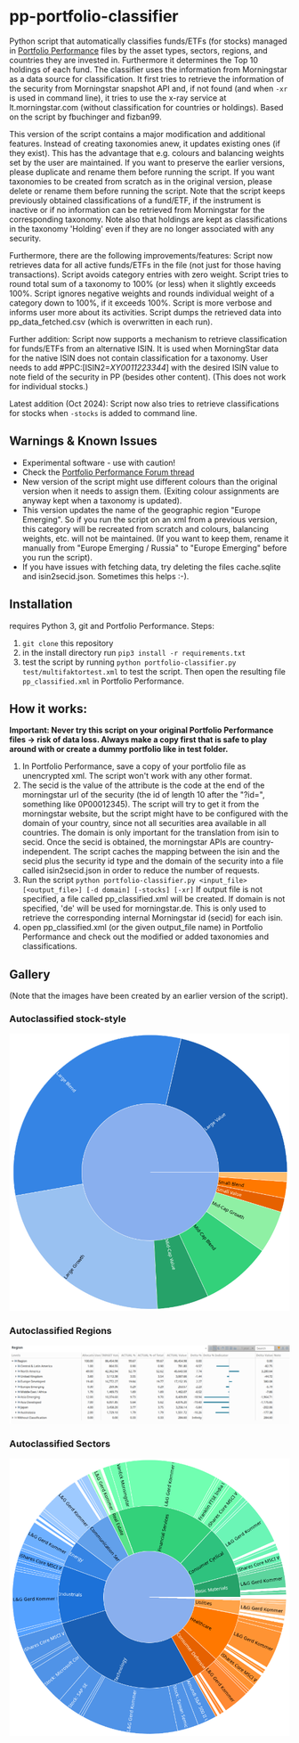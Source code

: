 # pp-portfolio-classifier


Python script that automatically classifies funds/ETFs (for stocks) managed in [Portfolio Performance](https://www.portfolio-performance.info/) files by the asset types, sectors, regions, and countries they are invested in. Furthermore it determines the Top 10 holdings of each fund. The classifier uses the information from Morningstar as a data source for classification. It first tries to retrieve the information of the security from Morningstar snapshot API and, if not found (and when `-xr` is used in command line), it tries to use the x-ray service at lt.morningstar.com (without classification for countries or holdings).
Based on the script by fbuchinger and fizban99.

This version of the script contains a major modification and additional features. Instead of creating taxonomies anew, it updates existing ones (if they exist). This has the advantage that e.g. colours and balancing weights set by the user are maintained. If you want to preserve the earlier versions, please duplicate and rename them before running the script. If you want taxonomies to be created from scratch as in the original version, please delete or rename them before running the script. Note that the script keeps previously obtained classifications of a fund/ETF, if the instrument is inactive or if no information can be retrieved from Morningstar for the corresponding taxonomy. Note also that holdings are kept as classifications in the taxonomy 'Holding' even if they are no longer associated with any security.

Furthermore, there are the following improvements/features: Script now retrieves data for all active funds/ETFs in the file (not just for those having transactions). Script avoids category entries with zero weight. Script tries to round total sum of a taxonomy to 100% (or less) when it slightly exceeds 100%. Script ignores negative weights and rounds individual weight of a category down to 100%, if it exceeds 100%. Script is more verbose and informs user more about its activities. Script dumps the retrieved data into pp_data_fetched.csv (which is overwritten in each run).

Further addition: Script now supports a mechanism to retrieve classification for funds/ETFs from an alternative ISIN. It is used when MorningStar data for the native ISIN does not contain classification for a taxonomy. User needs to add #PPC:[ISIN2=*XY0011223344*] with the desired ISIN value to note field of the security in PP (besides other content). (This does not work for individual stocks.)

Latest addition (Oct 2024): Script now also tries to retrieve classifications for stocks when `-stocks` is added to command line.
 
## Warnings & Known Issues
- Experimental software - use with caution! 
- Check the [Portfolio Performance Forum thread](https://forum.portfolio-performance.info/t/automatic-import-of-classifications/14672)
- New version of the script might use different colours than the original version when it needs to assign them. (Exiting colour assignments are anyway kept when a taxonomy is updated).
- This version updates the name of the geographic region "Europe Emerging". So if you run the script on an xml from a previous version, this category will be recreated from scratch and colours, balancing weights, etc. will not be maintained. (If you want to keep them, rename it manually from "Europe Emerging / Russia" to "Europe Emerging" before you run the script).
- If you have issues with fetching data, try deleting the files cache.sqlite and isin2secid.json. Sometimes this helps :-).

## Installation
requires Python 3, git and Portfolio Performance.
Steps:
1. `git clone` this repository
2. in the install directory run `pip3 install -r requirements.txt`
3. test the script by running `python portfolio-classifier.py test/multifaktortest.xml` to test the script. Then open the resulting file `pp_classified.xml` in Portfolio Performance.

## How it works:

**Important: Never try this script on your original Portfolio Performance files -> risk of data loss. Always make a copy first that is safe to play around with or create a dummy portfolio like in test folder.**

1. In Portfolio Performance, save a copy of your portfolio file as unencrypted xml. The script won't work with any other format.
2. The secid is the value of the attribute is the code at the end of the morningstar url of the security (the id of length 10 after the  "?id=", something like 0P00012345). The script will try to get it from the morningstar website, but the script might have to be configured with the domain of your country, since not all securities area available in all countries. The domain is only important for the translation from isin to secid. Once the secid is obtained, the morningstar APIs are country-independent. The script caches the mapping between the isin and the secid plus the security id type and the domain of the security into a file called isin2secid.json in order to reduce the number of requests.
3. Run the script `python portfolio-classifier.py <input_file> [<output_file>] [-d domain] [-stocks] [-xr]` If output file is not specified, a file called pp_classified.xml will be created. If domain is not specified, 'de' will be used for morningstar.de. This is only used to retrieve the corresponding internal Morningstar id (secid) for each isin.
4. open pp_classified.xml (or the given output_file name) in Portfolio Performance and check out the modified or added taxonomies and classifications.


## Gallery
(Note that the images have been created by an earlier version of the script).

### Autoclassified stock-style
<img src="docs/img/autoclassified-stock-style.png" alt="Autoclassified Security types" width="600"/>



### Autoclassified Regions
<img src="docs/img/autoclassified-regions.png" alt="Autoclassified Regions" width="600"/>



### Autoclassified Sectors
<img src="docs/img/autoclassified-sectors.png" alt="Autoclassified Sectors" width="600"/>

